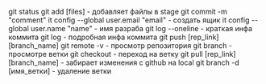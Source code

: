 git status
git add [files] - добавляет файлы в stage
git commit -m "comment"
it config --global user.email "email" - создать ящик
it config --global user.name "name" - имя разраба
git log --oneline - краткая инфа коммита
git log - подробная инфа коммита
git push [rep_link] [branch_name]
git remote -v - просмотр репозитория
git branch - просмотре ветки
git checkout - переход на ветку
git pull [rep_link] [branch_name] - забирает изменения с github на local
git branch -d [имя_ветки] - удаление ветки